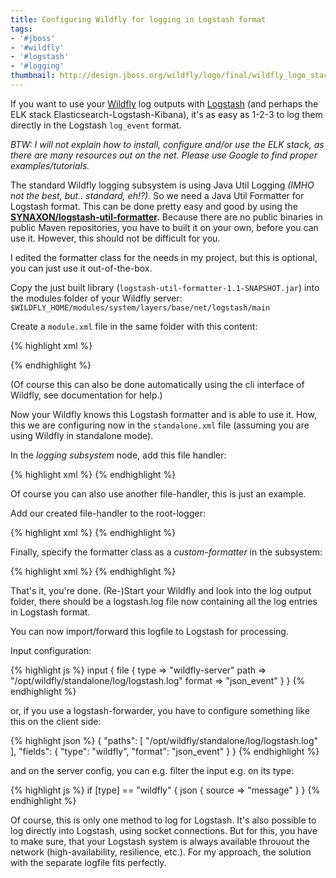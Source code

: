 ```yaml
---
title: Configuring Wildfly for logging in Logstash format
tags:
- '#jboss'
- '#wildfly'
- '#logstash'
- '#logging'
thumbnail: http://design.jboss.org/wildfly/logo/final/wildfly_logo_stacked_200px.png
---
```


If you want to use your [Wildfly](http://wildfly.org) log outputs with [Logstash](https://www.elastic.co/products/logstash) (and perhaps the ELK stack Elasticsearch-Logstash-Kibana), it's as easy as 1-2-3 to log them directly in the Logstash `log_event` format.

_BTW: I will not explain how to install, configure and/or use the ELK stack, as there are many resources out on the net. Please use Google to find proper examples/tutorials._

The standard Wildfly logging subsystem is using Java Util Logging _(IMHO not the best, but.. standard, eh!?)_. So we need a Java Util Formatter for Logstash format. This can be done pretty easy and good by using the __[SYNAXON/logstash-util-formatter](https://github.com/SYNAXON/logstash-util-formatter).__ Because there are no public binaries in public Maven repositories, you have to built it on your own, before you can use it. However, this should not be difficult for you.

I edited the formatter class for the needs in my project, but this is optional, you can just use it out-of-the-box.

Copy the just built library (`logstash-util-formatter-1.1-SNAPSHOT.jar`) into the modules folder of your Wildfly server:  
`$WILDFLY_HOME/modules/system/layers/base/net/logstash/main`

Create a `module.xml` file in the same folder with this content:

{% highlight xml %}
<?xml version="1.0" encoding="UTF-8"?>
<module xmlns="urn:jboss:module:1.1" name="net.logstash">
  <resources>
      <resource-root path="logstash-util-formatter-1.1-SNAPSHOT.jar" />
  </resources>
  <dependencies>
      <module name="javax.json.api"/>
  </dependencies>
</module>
{% endhighlight %}

(Of course this can also be done automatically using the cli interface of Wildfly, see documentation for help.)

Now your Wildfly knows this Logstash formatter and is able to use it. How, this we are configuring now in the `standalone.xml` file (assuming you are using Wildfly in standalone mode).

In the _logging subsystem_ node, add this file handler:

{% highlight xml %}
<periodic-rotating-file-handler name="LOGSTASH_FILE" autoflush="true">
  <level name="INFO"/>
  <formatter>
    <named-formatter name="LOGSTASH_PATTERN"/>
  </formatter>
  <file relative-to="jboss.server.log.dir" path="logstash.log"/>
  <suffix value=".yyyy-MM-dd"/>
  <append value="true"/>
</periodic-rotating-file-handler>
{% endhighlight %}

Of course you can also use another file-handler, this is just an example.

Add our created file-handler to the root-logger:

{% highlight xml %}
<root-logger>
  <level name="INFO"/>
  <handlers>
    <handler name="CONSOLE"/>
    <handler name="FILE"/>
    <!-- this is the line to add, the others already exist -->
    <handler name="LOGSTASH_FILE"/>
  </handlers>
</root-logger>
{% endhighlight %}

Finally, specify the formatter class as a _custom-formatter_ in the subsystem:

{% highlight xml %}
<formatter name="LOGSTASH_PATTERN">
  <custom-formatter
    class="net.logstash.logging.formatter.LogstashUtilFormatter"
    module="net.logstash"/>
</formatter>
{% endhighlight %}

That's it, you're done. (Re-)Start your Wildfly and look into the log output folder,
there should be a logstash.log file now containing all the log entries in Logstash format.

You can now import/forward this logfile to Logstash for processing.

Input configuration:

{% highlight js %}
input {
  file {
    type => "wildfly-server"
    path => "/opt/wildfly/standalone/log/logstash.log"
    format => "json_event"
  }
}
{% endhighlight %}

or, if you use a logstash-forwarder, you have to configure something like this on the client side:

{% highlight json %}
{
  "paths": [ "/opt/wildfly/standalone/log/logstash.log" ],
  "fields": { "type": "wildfly", "format": "json_event" }
}
{% endhighlight %}

and on the server config, you can e.g. filter the input e.g. on its type:

{% highlight js %}
if [type] == "wildfly" {
  json {
    source => "message"
  }
}
{% endhighlight %}

Of course, this is only one method to log for Logstash.
It's also possible to log directly into Logstash, using socket connections.
But for this, you have to make sure, that your Logstash system is always available throuout the network
(high-availability, resilience, etc.). For my approach, the solution with the separate logfile fits perfectly.
